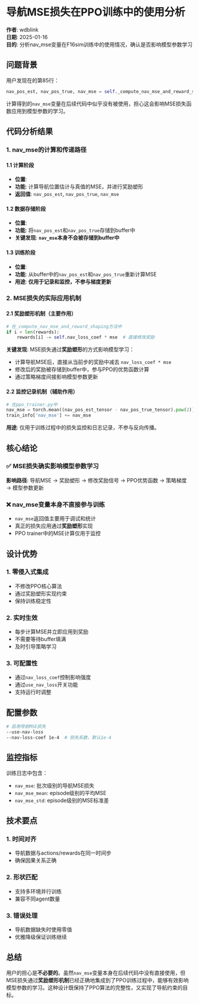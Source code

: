 # 导航MSE损失在PPO训练中的使用分析

**作者**: wdblink  
**日期**: 2025-01-16  
**目的**: 分析nav_mse变量在F16sim训练中的使用情况，确认是否影响模型参数学习

## 问题背景

用户发现在<mcfile name="F16sim_runner.py" path="/home/wdblink/Project/RL_Ardu/Fixed-Wing-RL/runner/F16sim_runner.py"></mcfile>的第85行：

```python
nav_pos_est, nav_pos_true, nav_mse = self._compute_nav_mse_and_reward_shaping(infos, rewards)
```

计算得到的`nav_mse`变量在后续代码中似乎没有被使用，担心这会影响MSE损失函数应用到模型参数的学习。

## 代码分析结果

### 1. nav_mse的计算和传递路径

#### 1.1 计算阶段
- **位置**: <mcsymbol name="_compute_nav_mse_and_reward_shaping" filename="F16sim_runner.py" path="/home/wdblink/Project/RL_Ardu/Fixed-Wing-RL/runner/F16sim_runner.py" startline="180" type="function"></mcsymbol>
- **功能**: 计算导航位置估计与真值的MSE，并进行奖励塑形
- **返回值**: `nav_pos_est`, `nav_pos_true`, `nav_mse`

#### 1.2 数据存储阶段
- **位置**: <mcsymbol name="insert" filename="F16sim_runner.py" path="/home/wdblink/Project/RL_Ardu/Fixed-Wing-RL/runner/F16sim_runner.py" startline="301" type="function"></mcsymbol>
- **功能**: 将`nav_pos_est`和`nav_pos_true`存储到buffer中
- **关键发现**: **`nav_mse`本身不会被存储到buffer中**

#### 1.3 训练阶段
- **位置**: <mcsymbol name="ppo_update" filename="ppo_trainer.py" path="/home/wdblink/Project/RL_Ardu/Fixed-Wing-RL/algorithms/ppo/ppo_trainer.py" startline="27" type="function"></mcsymbol>
- **功能**: 从buffer中的`nav_pos_est`和`nav_pos_true`重新计算MSE
- **用途**: **仅用于记录和监控，不参与梯度更新**

### 2. MSE损失的实际应用机制

#### 2.1 奖励塑形机制（主要作用）
```python
# 在_compute_nav_mse_and_reward_shaping方法中
if i < len(rewards):
    rewards[i] -= self.nav_loss_coef * mse  # 直接修改奖励
```

**关键发现**: MSE损失通过**奖励塑形**的方式影响模型学习：
- 计算导航MSE后，直接从当前步的奖励中减去 `nav_loss_coef * mse`
- 修改后的奖励被存储到buffer中，参与PPO的优势函数计算
- 通过策略梯度间接影响模型参数更新

#### 2.2 监控记录机制（辅助作用）
```python
# 在ppo_trainer.py中
nav_mse = torch.mean((nav_pos_est_tensor - nav_pos_true_tensor).pow(2))
train_info['nav_mse'] += nav_mse
```

**用途**: 仅用于训练过程中的损失监控和日志记录，不参与反向传播。

## 核心结论

### ✅ MSE损失确实影响模型参数学习

**影响路径**: 导航MSE → 奖励塑形 → 修改奖励信号 → PPO优势函数 → 策略梯度 → 模型参数更新

### ❌ nav_mse变量本身不直接参与训练

- `nav_mse`返回值主要用于调试和统计
- 真正的损失应用通过**奖励塑形**实现
- PPO trainer中的MSE计算仅用于监控

## 设计优势

### 1. 零侵入式集成
- 不修改PPO核心算法
- 通过奖励塑形实现约束
- 保持训练稳定性

### 2. 实时生效
- 每步计算MSE并立即应用到奖励
- 不需要等待buffer填满
- 及时引导策略学习

### 3. 可配置性
- 通过`nav_loss_coef`控制影响强度
- 通过`use_nav_loss`开关功能
- 支持运行时调整

## 配置参数

```bash
# 启用导航MSE损失
--use-nav-loss
--nav-loss-coef 1e-4  # 损失系数，默认1e-4
```

## 监控指标

训练日志中包含：
- `nav_mse`: 批次级别的导航MSE损失
- `nav_mse_mean`: episode级别的平均MSE
- `nav_mse_std`: episode级别的MSE标准差

## 技术要点

### 1. 时间对齐
- 导航数据与actions/rewards在同一时间步
- 确保因果关系正确

### 2. 形状匹配
- 支持多环境并行训练
- 兼容不同agent数量

### 3. 错误处理
- 导航数据缺失时使用零值
- 优雅降级保证训练继续

## 总结

用户的担心是**不必要的**。虽然`nav_mse`变量本身在后续代码中没有直接使用，但MSE损失通过**奖励塑形机制**已经正确地集成到了PPO训练过程中，能够有效影响模型参数的学习。这种设计既保持了PPO算法的完整性，又实现了导航约束的目标。